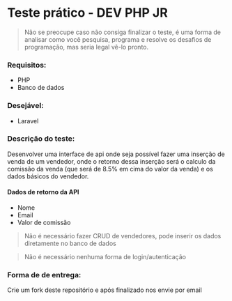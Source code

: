 # Teste prático - DEV PHP JR

> Não se preocupe caso não consiga finalizar o teste, é uma forma de analisar como você pesquisa, programa e resolve os desafios de programação, mas seria legal vê-lo pronto.

### Requisitos:
- PHP
- Banco de dados

### Desejável:
- Laravel

### Descrição do teste:

Desenvolver uma interface de api onde seja possível fazer uma inserção de venda de um vendedor, onde o retorno dessa inserção  será o calculo da comissão da venda (que será de 8.5% em cima do valor da venda) e os dados básicos do vendedor.

#### Dados de retorno da API
- Nome
- Email
- Valor de comissão


> Não é necessário fazer CRUD de vendedores, pode inserir os dados diretamente no banco de dados

> Não é necessário nenhuma forma de login/autenticação

### Forma de de entrega:

Crie um fork deste repositório e após finalizado nos envie por email

